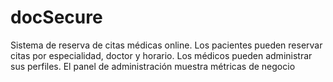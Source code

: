 # docSecure
 Sistema de reserva de citas médicas online. Los pacientes pueden reservar citas por especialidad, doctor y horario. Los médicos pueden administrar sus perfiles. El panel de administración muestra métricas de negocio
